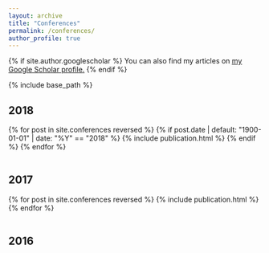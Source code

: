 ```yaml
---
layout: archive
title: "Conferences"
permalink: /conferences/
author_profile: true
---
```


{% if site.author.googlescholar %}
  You can also find my articles on <u><a href="{{author.googlescholar}}">my Google Scholar profile</a>.</u>
{% endif %}

{% include base_path %}

## 2018

<table>
{% for post in site.conferences reversed %}
  {% if post.date | default: "1900-01-01" | date: "%Y" == "2018" %}
    <tr>{% include publication.html %}</tr>
  {% endif %}
{% endfor %}
</table>

## 2017

<table>
{% for post in site.conferences reversed %}
  <tr>{% include publication.html %}</tr>
{% endfor %}
</table>

## 2016